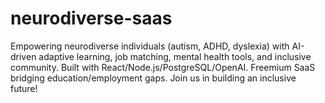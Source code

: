# neurodiverse-saas
Empowering neurodiverse individuals (autism, ADHD, dyslexia) with AI-driven adaptive learning, job matching, mental health tools, and inclusive community. Built with React/Node.js/PostgreSQL/OpenAI. Freemium SaaS bridging education/employment gaps. Join us in building an inclusive future!
